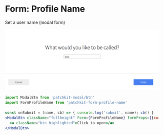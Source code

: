 # Form: Profile Name

Set a user name (modal form)

![screenshot.png](screenshot.png)

```jsx
import ModalBtn from 'patchkit-modal/btn'
import FormProfileName from 'patchkit-form-profile-name'

const onSubmit = (name, cb) => { console.log('submit', name); cb() }
<ModalBtn className="fullheight" Form={FormProfileName} formProps={{currentValue: 'bob', className: 'text-center vertical-center', onSubmit: onSubmit}}>
  <a className="btn highlighted">Click to open</a>
</ModalBtn>
```